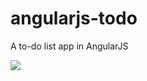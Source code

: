 # angularjs-todo
A to-do list app in AngularJS

![](http://i13.photobucket.com/albums/a296/BexB/Screenshot%202016-10-13%2020.37.44.png)
